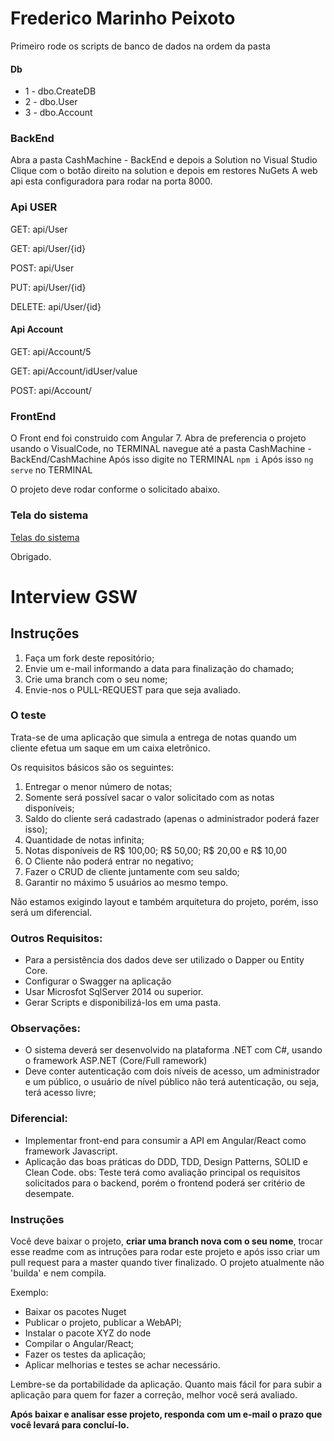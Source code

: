 ﻿# Frederico Marinho Peixoto #
Primeiro rode os scripts de banco de dados na ordem da pasta 
#### **Db** ####
* 1 - dbo.CreateDB
* 2 - dbo.User
* 3 - dbo.Account

###  **BackEnd** ###
Abra a pasta CashMachine - BackEnd e depois a Solution no Visual Studio
Clique com o botão direito na solution e depois em restores NuGets
A web api esta configuradora para rodar na porta 8000.

### Api USER ###

GET: api/User

GET: api/User/{id}

POST: api/User

PUT: api/User/{id}

DELETE: api/User/{id}

#### Api Account ####

GET: api/Account/5

GET: api/Account/idUser/value

POST: api/Account/

### **FrontEnd**[]([url](url)) ###
O Front end foi construido com Angular 7.
Abra de preferencia o projeto usando o VisualCode, no TERMINAL navegue até a pasta CashMachine - BackEnd/CashMachine
Após isso digite no TERMINAL `npm i`
Após isso `ng serve` no TERMINAL

O projeto deve rodar conforme o solicitado abaixo.

### Tela do sistema ###

[Telas do sistema](https://docs.google.com/document/d/1BZ1G2k-jb5aHMgB5m8ZHw0rDLqVJ7NW8tc_SfYitb7Y/edit?usp=sharing)


Obrigado.

# Interview GSW

## Instruções

1. Faça um fork deste repositório;
2. Envie um e-mail informando a data para finalização do chamado;
3. Crie uma branch com o seu nome;
4. Envie-nos o PULL-REQUEST para que seja avaliado.

### O teste

Trata-se de uma aplicação que simula a entrega de notas quando um cliente efetua um saque em um caixa eletrônico. 

Os requisitos básicos são os seguintes:

 1. Entregar o menor número de notas;
 2. Somente será possível sacar o valor solicitado com as notas disponíveis;
 3. Saldo do cliente será cadastrado (apenas o administrador poderá fazer isso); 
 4. Quantidade de notas infinita;
 5. Notas disponíveis de R$ 100,00; R$ 50,00; R$ 20,00 e R$ 10,00 
 6. O Cliente não poderá entrar no negativo;
 7. Fazer o CRUD de cliente juntamente com seu saldo;
 8. Garantir no máximo 5 usuários ao mesmo tempo.

Não estamos exigindo layout e também arquitetura do projeto, porém, isso será um diferencial.

### Outros Requisitos:
* Para a persistência dos dados deve ser utilizado o Dapper ou Entity Core.
* Configurar o Swagger na aplicação
* Usar Microsfot SqlServer 2014 ou superior.
* Gerar Scripts e disponibilizá-los em uma pasta.

### Observações:
* O sistema deverá ser desenvolvido na plataforma .NET com C#, usando o framework ASP.NET (Core/Full ramework)
* Deve conter autenticação com dois níveis de acesso, um administrador e um público, o usuário de nível 
público não terá autenticação, ou seja, terá acesso livre;


### Diferencial:
* Implementar front-end para consumir a API em  Angular/React como framework Javascript.
* Aplicação das boas práticas do DDD, TDD, Design Patterns, SOLID e Clean Code.
obs: Teste terá como avaliação principal os requisitos solicitados para o backend,  porém o frontend 
poderá ser critério de desempate.

### Instruções

Você deve baixar o projeto, **criar uma branch nova com o seu nome**, trocar esse readme com as intruções para rodar este projeto e após isso criar um pull request para a master quando tiver finalizado.
O projeto atualmente não 'builda' e nem compila.

Exemplo:
- Baixar os pacotes Nuget
- Publicar o projeto, publicar a WebAPI;
- Instalar o pacote XYZ do node
- Compilar o Angular/React;
- Fazer os testes da aplicação;
- Aplicar melhorias e testes se achar necessário.

Lembre-se da portabilidade da aplicação. Quanto mais fácil for para subir a aplicação para quem for fazer a correção, melhor você será avaliado.

**Após baixar e analisar esse projeto, responda com um e-mail o prazo que você levará para concluí-lo.**